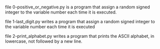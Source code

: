 file 0-positive_or_negative.py is a program that assign a random signed integer to the variable number each time it is executed.

file 1-last_digit.py writes a program that assign a random signed integer to the variable number each time it is executed

file 2-print_alphabet.py writes a program that prints the ASCII alphabet, in lowercase, not followed by a new line.
